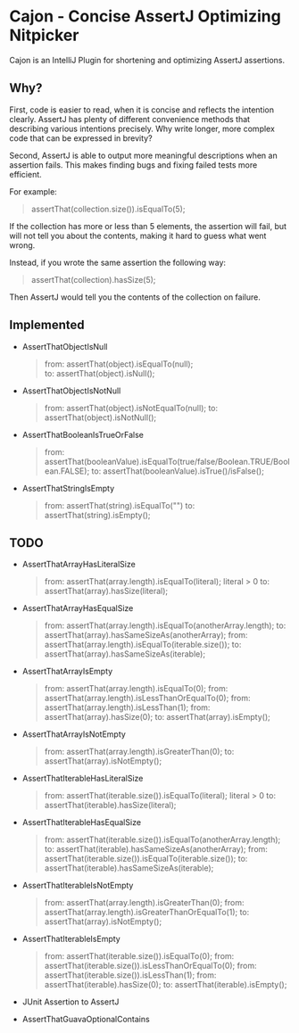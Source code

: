 # Cajon - Concise AssertJ Optimizing Nitpicker

Cajon is an IntelliJ Plugin for shortening and optimizing AssertJ assertions.

## Why?

First, code is easier to read, when it is concise and reflects the intention clearly.
AssertJ has plenty of different convenience methods that describing various intentions precisely.
Why write longer, more complex code that can be expressed in brevity?

Second, AssertJ is able to output more meaningful descriptions when an assertion fails.
This makes finding bugs and fixing failed tests more efficient.

For example:

> assertThat(collection.size()).isEqualTo(5);

If the collection has more or less than 5 elements, the assertion will fail, but will not
tell you about the contents, making it hard to guess what went wrong.

Instead, if you wrote the same assertion the following way:

> assertThat(collection).hasSize(5);

Then AssertJ would tell you the contents of the collection on failure.

## Implemented

- AssertThatObjectIsNull
  > from: assertThat(object).isEqualTo(null);  
  >   to: assertThat(object).isNull();
- AssertThatObjectIsNotNull
  > from: assertThat(object).isNotEqualTo(null);
  >   to: assertThat(object).isNotNull();
- AssertThatBooleanIsTrueOrFalse
  > from: assertThat(booleanValue).isEqualTo(true/false/Boolean.TRUE/Boolean.FALSE);
  >   to: assertThat(booleanValue).isTrue()/isFalse();
- AssertThatStringIsEmpty
  > from: assertThat(string).isEqualTo("")
  >   to: assertThat(string).isEmpty();

## TODO
- AssertThatArrayHasLiteralSize
  > from: assertThat(array.length).isEqualTo(literal);  literal > 0
  >   to: assertThat(array).hasSize(literal);
- AssertThatArrayHasEqualSize
  > from: assertThat(array.length).isEqualTo(anotherArray.length);
  >   to: assertThat(array).hasSameSizeAs(anotherArray);
  > from: assertThat(array.length).isEqualTo(iterable.size());
  >   to: assertThat(array).hasSameSizeAs(iterable);
- AssertThatArrayIsEmpty
  > from: assertThat(array.length).isEqualTo(0);
  > from: assertThat(array.length).isLessThanOrEqualTo(0);
  > from: assertThat(array.length).isLessThan(1);
  > from: assertThat(array).hasSize(0);
  >   to: assertThat(array).isEmpty();
- AssertThatArrayIsNotEmpty
  > from: assertThat(array.length).isGreaterThan(0);
  >   to: assertThat(array).isNotEmpty();
- AssertThatIterableHasLiteralSize
  > from: assertThat(iterable.size()).isEqualTo(literal);  literal > 0
  >   to: assertThat(iterable).hasSize(literal);
- AssertThatIterableHasEqualSize
  > from: assertThat(iterable.size()).isEqualTo(anotherArray.length);
  >   to: assertThat(iterable).hasSameSizeAs(anotherArray);
  > from: assertThat(iterable.size()).isEqualTo(iterable.size());
  >   to: assertThat(iterable).hasSameSizeAs(iterable);
- AssertThatIterableIsNotEmpty
  > from: assertThat(array.length).isGreaterThan(0);
  > from: assertThat(array.length).isGreaterThanOrEqualTo(1);
  >   to: assertThat(array).isNotEmpty();
- AssertThatIterableIsEmpty
  > from: assertThat(iterable.size()).isEqualTo(0);
  > from: assertThat(iterable.size()).isLessThanOrEqualTo(0);
  > from: assertThat(iterable.size()).isLessThan(1);
  > from: assertThat(iterable).hasSize(0);
  >   to: assertThat(iterable).isEmpty();
- JUnit Assertion to AssertJ

- AssertThatGuavaOptionalContains